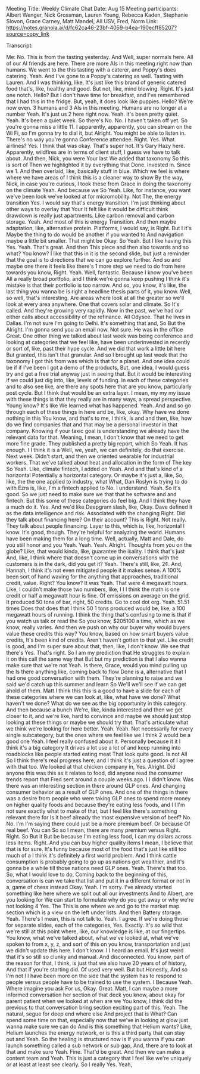 Meeting Title: Weekly Climate Chat
Date: Aug 15
Meeting participants: Albert Wenger, Nick Grossman, Lauren Young, Rebecca Kaden, Stephanie Slovon, Grace Carney, Matt Mandel, All USV, Fred, Norm
Link: https://notes.granola.ai/d/fc62ca46-23bf-4059-b4ea-190ecff85207?source=copy_link

Transcript:
 
Me: No. This is from the tasting yesterday. And Well, super normals here. All of our AI friends are here. There are more AIs in this meeting right now than humans. We went to the this tasting with a caterer, and Poppy's does catering. Yeah. And I've gone to a Poppy's catering as well. Tasting with Lauren. And I was thinking, like, It's just like this brand of generic catered food that's, like, healthy and good. But not, like, mind blowing. Right. It's just one notch. Hello? But I don't have time for breakfast, and I've remembered that I had this in the fridge. But, yeah, it does look like puppies. Hello? We're now even. 3 humans and 3 AIs in this meeting. Humans are no longer at a number Yeah. It's just us 2 here right now. Yeah. It's been pretty quiet. Yeah. It's been a quiet week. So there's No. No. I haven't taken off yet. So you're gonna miss a little 11. I apparently, apparently, you can stream on the Wi Fi, so I'm gonna try to dial it, but Alright. You might be able to listen in. There's no way you're gonna Conference attendee. Right. Yes. What airlines? Yes. I think that was okay. That's super hot. It's Gary Hazy here. Apparently, wildfires are In terms of client stuff, I guess we have to talk about. And then, Nick, you were Your last We added that taxonomy So this is sort of Then we highlighted it by everything that Done. Invested in. Since we 1. And then overlaid, like, basically stuff in blue. Which we feel is where where we have areas of I think this is a cleaner way to show By the way, Nick, in case you're curious, I took these from Grace in doing the taxonomy on the climate Yeah. And because we So Yeah. Like, for instance, you want we've been look we've looked at for micromobility. Not The, the energy transition Yes. I would say that's energy transition. I'm just thinking about other ways to overlay that Your It felt like it would be difficult think drawdown is really just apartments. Like carbon removal and carbon storage. Yeah. And most of this is energy Transition. And then maybe adaptation, like, alternative protein. Platforms, I would say, is Right. But I it's Maybe the thing to do would be another if you wanted to And navigation maybe a little bit smaller. That might be Okay. So Yeah. But I like having this Yes. Yeah. That's great. And then This piece and then also towards and so what? You know? I like that this in it is the second slide, but just a reminder that the goal is to directions that we can go explore further. And so and maybe one there it feels like there's 1 more step we need to do from here towards you know, Right. Yeah. Well, fantastic. Because I know you've been All a really broad portfolio, and I think we're gonna keep pushing I think it's mistake is that their portfolio is too narrow. And so, you know, it's like, the last thing you wanna be is right a headline thesis parts of it, you know. Well, so well, that's interesting. Are areas where look at all the greater so we'll look at every area anywhere. One that covers solar and climate. So It's called. And they're growing very rapidly. Now in the past, we've had our either calls about accessibility of the refinance. All Odysee. That he lives in Dallas. I'm not sure I'm going to Delhi. It's something that and, So But the Alright. I'm gonna send you an email now. Not sure. He was in the office Great. One other thing we talked about last week was being conference and looking at categories that we feel like, have been underinvested in recently or sort of, like, past their hype cycle. And we did that work a little bit here But granted, this isn't that granular. And so I brought up last week that the taxonomy I got this from was which is that for a planet. And one idea could be if if I've been I got a demo of the products, But, one idea, I would guess try and get a free trial anyway just in seeing that. But it would be interesting if we could just dig into, like, levels of funding. In each of these categories and to also see like, are there any spots here that are you know, particularly post cycle. But I think that would be an extra layer. I mean, my my my issue with these things is that they really are in many ways, a spread perspective. Young know? It's like We learned what has happened. Yeah. And and so go through each of these things in here and be, like, okay. Why have we done nothing in this You know, and that's to me, I think, is and and then, like, how do we find companies that and that may be a personal investor in that company. Knowing if your taxic goal is understanding we already have the relevant data for that. Meaning, I mean, I don't know that we need to get more fine grade. They published a pretty big report, which So Yeah. It has enough. I I think it is a Well, we, yeah, we can definitely, do that exercise. Next week. Didn't start, and then we oriented wearable for industrial workers. That we've talked about heat and allocation in the form of The key So Yeah. Like, climate fintech, I added on Yeah. And and that's kind of a horizontal Potentially a horizontal category. Or maybe it's just a, like, So, like, the the one applied to industry, what What, Dan Roslyn is trying to do with Ezra is, like, I'm a fintech applied to No. I understand. Yeah. So it's good. So we just need to make sure we that that he software and and fintech. But this some of these categories do feel big. And I think they have a much do it. Yes. And we'd like Deepgram slash, like, Okay. Dave defined it as the data intelligence and risk. Associated with the changing Right. Did they talk about financing here? On their account? This is Right. Not really. They talk about people financing. Layer to this, which is, like, horizontal I know. It's good, though. They're helpful for analyzing the world. Humans have been making them for a long time. Well, actually, Matt and Dale, do you still honor and you Yeah. Yeah. Yeah. Alright. Thoughts from you on the globe? Like, that would kinda, like, guarantee the isality. I think that's just And, like, I think where that doesn't come up in conversations with the customers is in the dark, did you get it? Yeah. There's still, like, 2¢. And, Hannah, I think it's not even mitigated people it it makes sense. A 100% been sort of hand waving for the anything that approaches, traditional credit, value. Right? You know? It was Yeah. That were 4 megawatt hours. Like, I couldn't make those two numbers, like, I I I think the math is one credit or half a megawatt hour is fine. Of emissions on average on the grid. It produced 50 tons of bar, right, 50 credits. Go to cool dot org. Yeah. 51.51 times Does that does that I think 50 1 tons produced would be, like, a 100 megawatt hours of running. I think the thing that's confusing to me is that if you watch us talk or read the So you know, $205100 a time, which as we know, really varies. And then we push on why our buyer why would buyers value these credits this way? You know, based on how smart buyers value credits, It's been kind of credits. Aren't haven't gotten to that yet. Like credit is good, and I'm super sure about that, then, like, I don't know. We see that there's Yes. That's right. So I am my prediction that He struggles to explain it on this call the same way that But but my prediction is that I also wanna make sure that we're not Yeah. Is there, Grace, would you mind pulling up the Is there anything like, coming back to flow Done is a, alternative that I had one good conversation with them. They're planning to raise and we said we'd catch up this summer and learn So We'll we'll see if we can get ahold of them. Matt I think this this is a good to have a slide for each of these categories where we can look at, like, what have we done? What haven't we done? What do we see as the big opportunity in this category. And then because a bunch We're, like, kinda interested and then we get closer to it, and we're like, hard to convince and maybe we should just stop looking at these things or maybe we should try that. That's articulate what we think we're looking for here better. Yeah. Yeah. Not necessarily for every single subcategory, but the ones where we feel like we I think 2 would be a good one Yeah. I feel really confused about it. Personally because it it I think it's a big category It drives a lot use a lot of and keep running into roadblocks like people started eating meat That look quite good. Is not All So I think there's real progress here, and I think it's just a question of I agree with that too. We looked at that chicken company in, Yes. Alright. Did anyone this was this as it relates to food, did anyone read the consumer trends report that Fred sent around a couple weeks ago. I I didn't know. Was there was an interesting section in there around GLP ones. And changing consumer behavior as a result of GLP ones. And one of the things in there was a desire from people who were taking GLP ones to spend more money on higher quality foods and because they're eating less foods, and I I I'm not sure exactly what to make of that, but I feel like there's something relevant there for Is it beef already the most expensive version of beef? No. No. I'm I'm saying there could just be a more premium beef. Or because Of real beef. You can So so I mean, there are many premium versus Right. Right. So But it But be because I'm eating less food, I can my dollars across less items. Right. And you can buy higher quality items I mean, I believe that that is for sure. It's funny because most of the food that's just like still too much of a I think it's definitely a first world problem. And I think cattle consumption is probably going to go up as nations get wealthier, and it's gonna be a while till those nations need GLP ones. Yeah. There's that too. So, what I would love to do, Coming back to the beginning of this, conversation is can we take that list and put it in a different format or not in a, game of chess instead Okay. Yeah. I'm sorry. I've already started something like here where we split out all our investments And to Albert, are you looking for We can start to formulate why do you get away or why we're not looking 4 Yes. The This is one where we and go to the market map section which is a view on the left under lists. And then Battery storage. Yeah. There's I mean, this is not talk to. Yeah. I agree. If we're doing those for separate slides, each of the categories, Yes. Exactly. It's so wild that we're still at this point where, like, our knowledge is like, at our fingertips. You know, what we've talked about, what we've looked at, what we've spoken to from x, y, z, and sort of this on you know, transportation and just we didn't update this here. I don't know. I I heard an email. It's just weird that it's so still so clunky and manual. And disconnected. You know, part of the reason for that, I think, is just that we also have 20 years of of history, And that if you're starting did. Of used very well. But but Honestly, And so I'm not I I have been more on the side that the system has to respond to people versus people have to be trained to use the system. I Because Yeah. Where imagine you ask For us, Okay. Great. Matt, I can maybe a more informed conversation her section of that deck you know, about okay for parent patient when we looked at when are we You know, I think did the previous to that conversation bring section exciting part of this. Yeah. The natural, segue for deep end where else And project that is What? Can spend some time on that, especially now that we've in looking at glow just wanna make sure we can do And is this something that Helium wants? Like, Helium launches the energy network, or is this a third party that can stay out and Yeah. So the healing is structured now is If you wanna if you can launch something called a sub network or sub gap, And, there are to look at that and make sure Yeah. Fine. That'd be great. And then we can make a content team and Yeah. This is just a category that I feel like we're uniquely or at least at least see clearly. So I really Yes. Yeah, 
